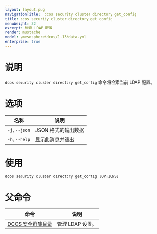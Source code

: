 ```yaml
---
layout: layout.pug
navigationTitle:  dcos security cluster directory get_config
title: dcos security cluster directory get_config
menuWeight: 32
excerpt: 检索 LDAP 配置
render: mustache
model: /mesosphere/dcos/1.13/data.yml
enterprise: true
---
```


# 说明

`dcos security cluster directory get_config` 命令将检索当前 LDAP 配置。

# 选项

| 名称 | 说明 |
|----------|---------------|
|`-j`, `--json`| JSON 格式的输出数据|
|`-h`, `--help`| 显示此消息并退出|

# 使用

```
dcos security cluster directory get_config [OPTIONS]
```

# 父命令

| 命令 | 说明 |
|---------|-------------|
| [DCOS 安全群集目录](/mesosphere/dcos/1.13/cli/command-reference/dcos-security/dcos-security-cluster/dcos-security-cluster-directory/) | 管理 LDAP 设置。 |

